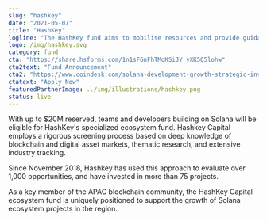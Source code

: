 ```yaml
---
slug: "hashkey"
date: "2021-05-07"
title: "HashKey"
logline: "The HashKey fund aims to mobilise resources and provide guidance to Solana projects looking to access institutional and retail markets."
logo: /img/hashkey.svg
category: fund
cta: "https://share.hsforms.com/1n1sF6nFhTMqKSiJY_yXK5Q5lohw"
cta2text: "Fund Announcement"
cta2: "https://www.coindesk.com/solana-development-growth-strategic-investment-funds"
ctatext: "Apply Now"
featuredPartnerImage: ../img/illustrations/hashkey.png
status: live
---
```


With up to $20M reserved, teams and developers building on Solana will be eligible for HashKey's specialized ecosystem fund. Hashkey Capital employs a rigorous screening process based on deep knowledge of blockchain and digital asset markets, thematic research, and extensive industry tracking.

Since November 2018, Hashkey has used this approach to evaluate over 1,000 opportunities, and have invested in more than 75 projects.

As a key member of the APAC blockchain community, the HashKey Capital ecosystem fund is uniquely positioned to support the growth of Solana ecosystem projects in the region.

